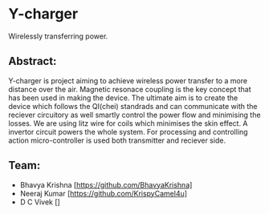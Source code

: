 # Y-charger
Wirelessly transferring power.
## Abstract:
Y-charger is project aiming to achieve wireless power transfer to a more distance over the air. Magnetic resonace coupling is the key concept that has been used in making the device. The ultimate aim is to create the device which follows the QI(chei) standrads and can communicate with the reciever circuitory as well smartly control the power flow and minimising the losses. We are using litz wire for coils which minimises the skin effect. A invertor circuit powers the whole system. For processing and controlling action micro-controller is used both transmitter and reciever side.

## Team:
-	Bhavya Krishna [https://github.com/BhavyaKrishna]
-	Neeraj Kumar [https://github.com/KrispyCamel4u]
-	D C Vivek []

